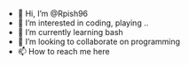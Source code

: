 - 👋 Hi, I’m @Rpish96
- 👀 I’m interested in coding, playing ..
- 🌱 I’m currently learning bash 
- 💞️ I’m looking to collaborate on programming
- 📫 How to reach me here

<!---
Rpish96/Rpish96 is a ✨ special ✨ repository because its `README.md` (this file) appears on your GitHub profile.
You can click the Preview link to take a look at your changes.
--->
